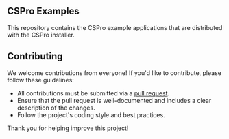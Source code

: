 
## CSPro Examples

This repository contains the CSPro example applications that are distributed with the CSPro installer.


## Contributing

We welcome contributions from everyone! If you'd like to contribute, please follow these guidelines:

- All contributions must be submitted via a [pull request](https://docs.github.com/en/pull-requests/collaborating-with-pull-requests/proposing-changes-to-your-work-with-pull-requests/about-pull-requests).
- Ensure that the pull request is well-documented and includes a clear description of the changes.
- Follow the project's coding style and best practices.

Thank you for helping improve this project!
